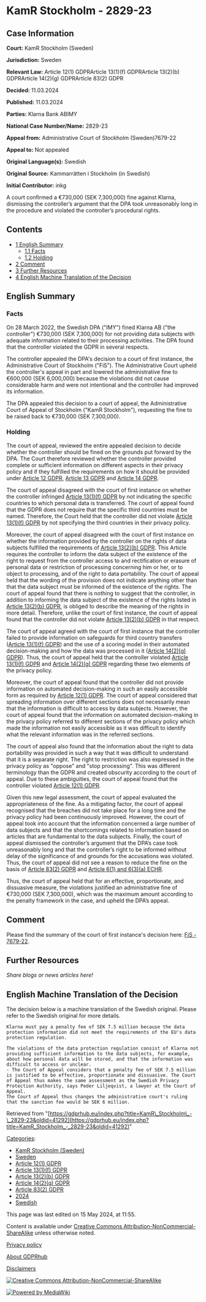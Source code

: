 # KamR Stockholm - 2829-23

## Case Information

**Court:** KamR Stockholm (Sweden)

**Jurisdiction:** Sweden

**Relevant Law:** Article 12(1) GDPRArticle 13(1)(f) GDPRArticle 13(2)(b) GDPRArticle 14(2)(g) GDPRArticle 83(2) GDPR

**Decided:** 11.03.2024

**Published:** 11.03.2024

**Parties:** Klarna Bank ABIMY

**National Case Number/Name:** 2829-23

**Appeal from:** Administrative Court of Stockholm (Sweden)7679-22

**Appeal to:** Not appealed

**Original Language(s):** Swedish

**Original Source:** Kammarrätten i Stockholm (in Swedish)

**Initial Contributor:** inkg

A court confirmed a €730,000 (SEK 7,300,000) fine against Klarna, dismissing the controller’s argument that the DPA took unreasonably long in the procedure and violated the controller’s procedural rights.

## Contents

*   [1 English Summary](#English_Summary)
    *   [1.1 Facts](#Facts)
    *   [1.2 Holding](#Holding)
*   [2 Comment](#Comment)
*   [3 Further Resources](#Further_Resources)
*   [4 English Machine Translation of the Decision](#English_Machine_Translation_of_the_Decision)

## English Summary

### Facts

On 28 March 2022, the Swedish DPA ("IMY") fined Klarna AB ("the controller") €730,000 (SEK 7,300,000) for not providing data subjects with adequate information related to their processing activities. The DPA found that the controller violated the GDPR in several respects.

The controller appealed the DPA's decision to a court of first instance, the Administrative Court of Stockholm ("FiS"). The Administrative Court upheld the controller's appeal in part and lowered the administrative fine to €600,000 (SEK 6,000,000) because the violations did not cause considerable harm and were not intentional and the controller had improved its information.

The DPA appealed this decision to a court of appeal, the Administrative Court of Appeal of Stockholm ("KamR Stockholm"), requesting the fine to be raised back to €730,000 (SEK 7,300,000).

### Holding

The court of appeal, reviewed the entire appealed decision to decide whether the controller should be fined on the grounds put forward by the DPA. The Court therefore reviewed whether the controller provided complete or sufficient information on different aspects in their privacy policy and if they fulfilled the requirements on how it should be provided under [Article 12 GDPR](/index.php?title=Article_12_GDPR "Article 12 GDPR"), [Article 13 GDPR](/index.php?title=Article_13_GDPR "Article 13 GDPR") and [Article 14 GDPR](/index.php?title=Article_14_GDPR "Article 14 GDPR").

The court of appeal disagreed with the court of first instance on whether the controller infringed [Article 13(1)(f) GDPR](/index.php?title=Article_13_GDPR#1f "Article 13 GDPR") by not indicating the specific countries to which personal data is transferred. The court of appeal found that the GDPR does not require that the specific third countries must be named. Therefore, the Court held that the controller did not violate [Article 13(1)(f) GDPR](/index.php?title=Article_13_GDPR#1f "Article 13 GDPR") by not specifying the third countries in their privacy policy.

Moreover, the court of appeal disagreed with the court of first instance on whether the information provided by the controller on the rights of data subjects fulfilled the requirements of [Article 13(2)(b) GDPR](/index.php?title=Article_13_GDPR#2b "Article 13 GDPR"). This Article requires the controller to inform the data subject of the existence of the right to request from the controller access to and rectification or erasure of personal data or restriction of processing concerning him or her, or to object to processing, and of the right to data portability. The court of appeal held that the wording of the provision does not indicate anything other than that the data subject must be informed of the existence of the rights. The court of appeal found that there is nothing to suggest that the controller, in addition to informing the data subject of the existence of the rights listed in [Article 13(2)(b) GDPR](/index.php?title=Article_13_GDPR#2b "Article 13 GDPR"), is obliged to describe the meaning of the rights in more detail. Therefore, unlike the court of first instance, the court of appeal found that the controller did not violate [Article 13(2)(b) GDPR](/index.php?title=Article_13_GDPR#2b "Article 13 GDPR") in that respect.

The court of appeal agreed with the court of first instance that the controller failed to provide information on safeguards for third country transfers ([Article 13(1)(f) GDPR](/index.php?title=Article_13_GDPR#1f "Article 13 GDPR")) and the use of a scoring model in their automated decision-making and how the data was processed in it ([Article 14(2)(g) GDPR](/index.php?title=Article_14_GDPR#2g "Article 14 GDPR")). Thus, the court of appeal held that the controller violated [Article 13(1)(f) GDPR](/index.php?title=Article_13_GDPR#1f "Article 13 GDPR") and [Article 14(2)(g) GDPR](/index.php?title=Article_14_GDPR#2g "Article 14 GDPR") regarding these two elements of the privacy policy.

Moreover, the court of appeal found that the controller did not provide information on automated decision-making in such an easily accessible form as required by [Article 12(1) GDPR](/index.php?title=Article_12_GDPR#1 "Article 12 GDPR"). The court of appeal considered that spreading information over different sections does not necessarily mean that the information is difficult to access by data subjects. However, the court of appeal found that the information on automated decision-making in the privacy policy referred to different sections of the privacy policy which made the information not easily accessible as it was difficult to identify what the relevant information was in the referred sections.

The court of appeal also found that the information about the right to data portability was provided in such a way that it was difficult to understand that it is a separate right. The right to restriction was also expressed in the privacy policy as "oppose" and "stop processing". This was different terminology than the GDPR and created obscurity according to the court of appeal. Due to these ambiguities, the court of appeal found that the controller violated [Article 12(1) GDPR](/index.php?title=Article_12_GDPR#1 "Article 12 GDPR").

Given this new legal assessment, the court of appeal evaluated the appropriateness of the fine. As a mitigating factor, the court of appeal recognised that the breaches did not take place for a long time and the privacy policy had been continuously improved. However, the court of appeal took into account that the information concerned a large number of data subjects and that the shortcomings related to information based on articles that are fundamental to the data subjects. Finally, the court of appeal dismissed the controller’s argument that the DPA’s case took unreasonably long and that the controller’s right to be informed without delay of the significance of and grounds for the accusations was violated. Thus, the court of appeal did not see a reason to reduce the fine on the basis of [Article 83(2) GDPR](/index.php?title=Article_83_GDPR#2 "Article 83 GDPR") and [Article 6(1) and 6(3)(a) ECHR](https://fra.europa.eu/en/law-reference/european-convention-human-rights-article-6).

Thus, the court of appeal held that for an effective, proportionate, and dissuasive measure, the violations justified an administrative fine of €730,000 (SEK 7,300,000), which was the maximum amount according to the penalty framework in the case, and upheld the DPA’s appeal.

## Comment

Please find the summary of the court of first instance's decision here: [FiS - 7679-22](/index.php?title=FiS_-_7679-22 "FiS - 7679-22").

## Further Resources

_Share blogs or news articles here!_

## English Machine Translation of the Decision

The decision below is a machine translation of the Swedish original. Please refer to the Swedish original for more details.

```
Klarna must pay a penalty fee of SEK 7.5 million because the data protection information did not meet the requirements of the EU's data protection regulation.

The violations of the data protection regulation consist of Klarna not providing sufficient information to the data subjects, for example, about how personal data will be stored, and that the information was difficult to access or unclear.
- The Court of Appeal considers that a penalty fee of SEK 7.5 million is justified to be effective, proportionate and dissuasive. The Court of Appeal thus makes the same assessment as the Swedish Privacy Protection Authority, says Peder Liljeqvist, a lawyer at the Court of Appeal.
The Court of Appeal thus changes the administrative court's ruling that the sanction fee would be SEK 6 million.

```

Retrieved from "[https://gdprhub.eu/index.php?title=KamR\_Stockholm\_-\_2829-23&oldid=41292](https://gdprhub.eu/index.php?title=KamR_Stockholm_-_2829-23&oldid=41292)"

[Categories](/index.php?title=Special:Categories "Special:Categories"):

*   [KamR Stockholm (Sweden)](/index.php?title=Category:KamR_Stockholm_\(Sweden\) "Category:KamR Stockholm (Sweden)")
*   [Sweden](/index.php?title=Category:Sweden "Category:Sweden")
*   [Article 12(1) GDPR](/index.php?title=Category:Article_12\(1\)_GDPR "Category:Article 12(1) GDPR")
*   [Article 13(1)(f) GDPR](/index.php?title=Category:Article_13\(1\)\(f\)_GDPR "Category:Article 13(1)(f) GDPR")
*   [Article 13(2)(b) GDPR](/index.php?title=Category:Article_13\(2\)\(b\)_GDPR "Category:Article 13(2)(b) GDPR")
*   [Article 14(2)(g) GDPR](/index.php?title=Category:Article_14\(2\)\(g\)_GDPR "Category:Article 14(2)(g) GDPR")
*   [Article 83(2) GDPR](/index.php?title=Category:Article_83\(2\)_GDPR "Category:Article 83(2) GDPR")
*   [2024](/index.php?title=Category:2024 "Category:2024")
*   [Swedish](/index.php?title=Category:Swedish "Category:Swedish")

This page was last edited on 15 May 2024, at 11:55.

Content is available under [Creative Commons Attribution-NonCommercial-ShareAlike](https://creativecommons.org/licenses/by-nc-sa/4.0/) unless otherwise noted.

[Privacy policy](/index.php?title=GDPRhub:Privacy_policy)

[About GDPRhub](/index.php?title=GDPRhub:About)

[Disclaimers](/index.php?title=GDPRhub:General_disclaimer)

[![Creative Commons Attribution-NonCommercial-ShareAlike](/resources/assets/licenses/cc-by-nc-sa.png)](https://creativecommons.org/licenses/by-nc-sa/4.0/)

[![Powered by MediaWiki](/resources/assets/poweredby_mediawiki_88x31.png)](https://www.mediawiki.org/)